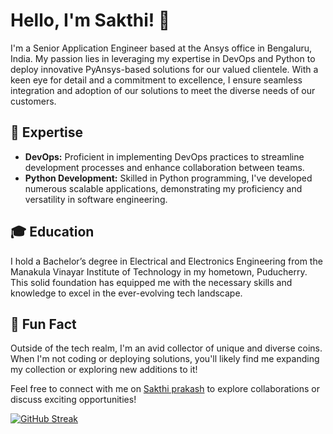 # Hello, I'm Sakthi! 👋

I'm a Senior Application Engineer based at the Ansys office in Bengaluru, India. My passion lies in leveraging my expertise in DevOps and Python to deploy innovative PyAnsys-based solutions for our valued clientele. With a keen eye for detail and a commitment to excellence, I ensure seamless integration and adoption of our solutions to meet the diverse needs of our customers.

## 🔧 Expertise

- **DevOps:** Proficient in implementing DevOps practices to streamline development processes and enhance collaboration between teams.
- **Python Development:** Skilled in Python programming, I've developed numerous scalable applications, demonstrating my proficiency and versatility in software engineering.

## 🎓 Education

I hold a Bachelor’s degree in Electrical and Electronics Engineering from the Manakula Vinayar Institute of Technology in my hometown, Puducherry. This solid foundation has equipped me with the necessary skills and knowledge to excel in the ever-evolving tech landscape.

## 🌱 Fun Fact

Outside of the tech realm, I'm an avid collector of unique and diverse coins. When I'm not coding or deploying solutions, you'll likely find me expanding my collection or exploring new additions to it!

Feel free to connect with me on [Sakthi prakash](https://www.linkedin.com/in/sakthi-prakash-r-97b92a135/) to explore collaborations or discuss exciting opportunities!

[![GitHub Streak](https://streak-stats.demolab.com?user=anssakthi&theme=dark&exclude_days=Sun%2CSat)](https://git.io/streak-stats)
